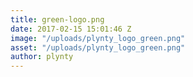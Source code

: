 ```yaml
---
title: green-logo.png
date: 2017-02-15 15:01:46 Z
image: "/uploads/plynty_logo_green.png"
asset: "/uploads/plynty_logo_green.png"
author: plynty
---
```


